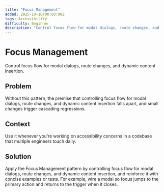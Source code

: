 ```yaml
---
title: "Focus Management"
added: 2025-10-10T00:00:00Z
tags: Accessibility
difficulty: Beginner
description: "Control focus flow for modal dialogs, route changes, and dynamic content insertion."
---
```

# Focus Management

Control focus flow for modal dialogs, route changes, and dynamic content insertion.

## Problem

Without this pattern, the premise that controlling focus flow for modal dialogs, route changes, and dynamic content insertion falls apart, and small changes trigger cascading regressions.

## Context

Use it whenever you're working on accessibility concerns in a codebase that multiple engineers touch daily.

## Solution

Apply the Focus Management pattern by controlling focus flow for modal dialogs, route changes, and dynamic content insertion, and reinforce it with concise examples or tests. For example, wire a modal so focus jumps to the primary action and returns to the trigger when it closes.
